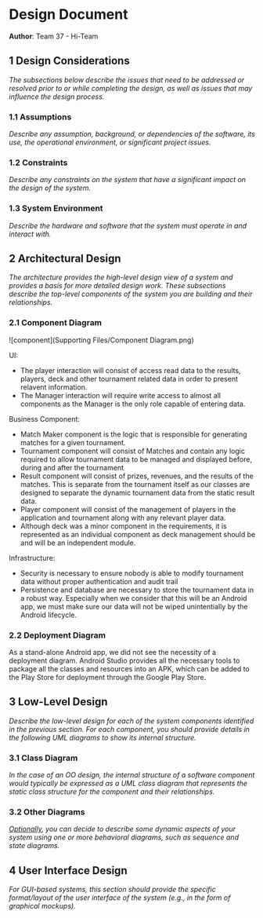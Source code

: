 # Design Document

**Author**: Team 37 - Hi-Team

## 1 Design Considerations

*The subsections below describe the issues that need to be addressed or resolved prior to or while completing the design, as well as issues that may influence the design process.*

### 1.1 Assumptions

*Describe any assumption, background, or dependencies of the software, its use, the operational environment, or significant project issues.*

### 1.2 Constraints

*Describe any constraints on the system that have a significant impact on the design of the system.*

### 1.3 System Environment

*Describe the hardware and software that the system must operate in and interact with.*

## 2 Architectural Design

*The architecture provides the high-level design view of a system and provides a basis for more detailed design work. These subsections describe the top-level components of the system you are building and their relationships.*

### 2.1 Component Diagram
![component](Supporting Files/Component Diagram.png)

UI: 
* The player interaction will consist of access read data to the results, players, deck and other tournament related data in order to present relavent information.  
* The Manager interaction will require write access to almost all components as the Manager is the only role capable of entering data.

Business Component: 
* Match Maker component is the logic that is responsible for generating matches for a given tournament.
* Tournament component will consist of Matches and contain any logic required to allow tournament data to be managed and displayed before, during and after the tournament
* Result component will consist of prizes, revenues, and the results of the matches.  This is separate from the tournament itself as our classes are designed to separate the dynamic tournament data from the static result data.
* Player component will consist of the management of players in the application and tournament along with any relevant player data.
* Although deck was a minor component in the requirements, it is represented as an individual component as deck management should be and will be an independent module.
 
Infrastructure:
* Security is necessary to ensure nobody is able to modify tournament data without proper authentication and audit trail
* Persistence and database are necessary to store the tournament data in a robust way.  Especially when we consider that this will be an Android app, we must make sure our data will not be wiped unintentially by the Android lifecycle.

### 2.2 Deployment Diagram

As a stand-alone Android app, we did not see the necessity of a deployment diagram.  Android Studio provides all the necessary tools to package all the classes and resources into an APK, which can be added to the Play Store for deployment through the Google Play Store.

## 3 Low-Level Design

*Describe the low-level design for each of the system components identified in the previous section. For each component, you should provide details in the following UML diagrams to show its internal structure.*

### 3.1 Class Diagram

*In the case of an OO design, the internal structure of a software component would typically be expressed as a UML class diagram that represents the static class structure for the component and their relationships.*

### 3.2 Other Diagrams

*<u>Optionally</u>, you can decide to describe some dynamic aspects of your system using one or more behavioral diagrams, such as sequence and state diagrams.*

## 4 User Interface Design
*For GUI-based systems, this section should provide the specific format/layout of the user interface of the system (e.g., in the form of graphical mockups).*

